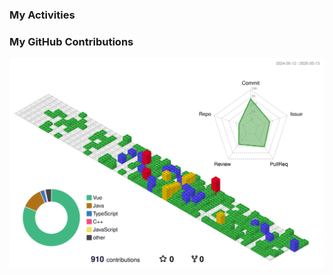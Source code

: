 ### My Activities

<!--START_SECTION:waka-->
<!--END_SECTION:waka-->

### My GitHub Contributions

![](./profile-3d-contrib/profile-gitblock.svg)
